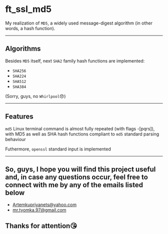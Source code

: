 # ft_ssl_md5

My realization of ```MD5```, a widely used message-digest algorithm (in other words, a hash function).

---

## Algorithms

Besides ```MD5``` itself, next ```SHA2``` family hash functions are implemented:

- `SHA256`
- `SHA224`
- `SHA512`
- `SHA384`

(Sorry, guys, no ```Whirlpool```:disappointed:)

---

## Features

```md5``` Linux terminal command is almost fully repeated (with flags -[pqrs]),  
with MD5 as well as SHA hash functions compliant to ```md5``` standard parsing behaviour

Futhermore, ```openssl``` standard input is implemented

---

## So, guys, I hope you will find this project useful and, in case any questions occur, feel free to connect with me by any of the emails listed below

- [Artemkupriyanets@yahoo.com](https://www.yahoo.com)  
- [mr.tyomka.97@gmail.com](https://www.gmail.com)  

## Thanks for attention:kissing_heart:
